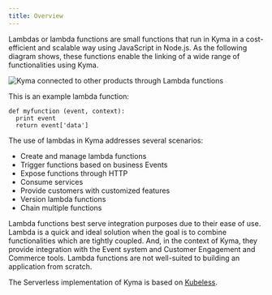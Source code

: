 ```yaml
---
title: Overview
---
```


Lambdas or lambda functions are small functions that run in Kyma in a cost-efficient and scalable way using JavaScript in Node.js. As the following diagram shows, these functions enable the linking of a wide range of functionalities using Kyma.

![Kyma connected to other products through Lambda functions](assets/kyma_connected.png)


This is an example lambda function:

```
def myfunction (event, context):
  print event
  return event['data']

```

The use of lambdas in Kyma addresses several scenarios:  

 * Create and manage lambda functions
 * Trigger functions based on business Events
 * Expose functions through HTTP
 * Consume services
 * Provide customers with customized features
 * Version lambda functions
 * Chain multiple functions

Lambda functions best serve integration purposes due to their ease of use. Lambda is a quick and ideal solution when the goal is to combine functionalities which are tightly coupled. And, in the context of Kyma, they provide integration with the Event system and Customer Engagement and Commerce tools. Lambda functions are not well-suited to building an application from scratch.

The Serverless implementation of Kyma is based on [Kubeless](https://github.com/kubeless/kubeless).
